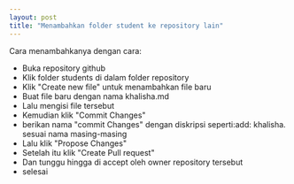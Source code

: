 ```yaml
---
layout: post
title: "Menambahkan folder student ke repository lain"
---
```


Cara menambahkanya dengan cara:

- Buka repository github
- Klik folder students di dalam folder repository
- Klik "Create new file" untuk menambahkan file baru
- Buat file baru dengan nama khalisha.md
- Lalu mengisi file tersebut
- Kemudian klik "Commit Changes"
- berikan nama "commit Changes" dengan diskripsi seperti:add: khalisha. sesuai nama masing-masing
- Lalu klik "Propose Changes"
- Setelah itu klik "Create Pull request"
- Dan tunggu hingga di accept oleh owner repository tersebut
- selesai
